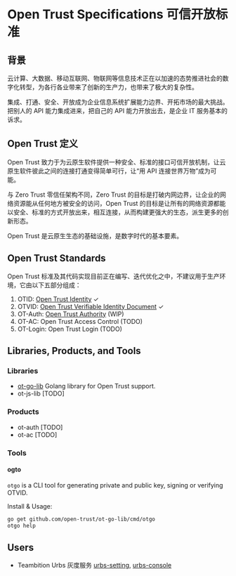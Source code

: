 Open Trust Specifications 可信开放标准
====

## 背景
云计算、大数据、移动互联网、物联网等信息技术正在以加速的态势推进社会的数字化转型，为各行各业带来了创新的生产力，也带来了极大的复杂性。

集成、打通、安全、开放成为企业信息系统扩展能力边界、开拓市场的最大挑战。把别人的 API 能力集成进来，把自己的 API 能力开放出去，是企业 IT 服务基本的诉求。

## Open Trust 定义
Open Trust 致力于为云原生软件提供一种安全、标准的接口可信开放机制，让云原生软件彼此之间的连接打通变得简单可行，让“用 API 连接世界万物”成为可能。

与 Zero Trust 零信任架构不同，Zero Trust 的目标是打破内网边界，让企业的网络资源能从任何地方被安全的访问，Open Trust 的目标是让所有的网络资源都能以安全、标准的方式开放出来，相互连接，从而构建更强大的生态，派生更多的创新形态。

Open Trust 是云原生生态的基础设施，是数字时代的基本要素。

## Open Trust Standards

Open Trust 标准及其代码实现目前正在编写、迭代优化之中，不建议用于生产环境，它由以下五部分组成：

1. OTID: [Open Trust Identity](https://github.com/open-trust/specifications/blob/master/standards_otid_otvid.md#open-trust-standards-otid--otvid) ✓
2. OTVID: [Open Trust Verifiable Identity Document](https://github.com/open-trust/specifications/blob/master/standards_otid_otvid.md#open-trust-standards-otid--otvid) ✓
3. OT-Auth: [Open Trust Authority](https://github.com/open-trust/specifications/blob/master/standards_ot_auth.md#open-trust-standards-ot-auth) (WIP)
4. OT-AC: Open Trust Access Control (TODO)
5. OT-Login: Open Trust Login (TODO)

## Libraries, Products, and Tools

### Libraries

- [ot-go-lib](https://github.com/open-trust/ot-go-lib) Golang library for Open Trust support.
- ot-js-lib [TODO]

### Products

- ot-auth [TODO]
- ot-ac [TODO]

### Tools

#### ogto
`otgo` is a CLI tool for generating private and public key, signing or verifying OTVID.

Install & Usage:
```sh
go get github.com/open-trust/ot-go-lib/cmd/otgo
otgo help
```

## Users

- Teambition Urbs 灰度服务 [urbs-setting](https://github.com/teambition/urbs-setting), [urbs-console](https://github.com/teambition/urbs-console)
